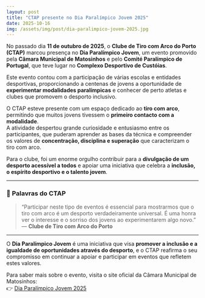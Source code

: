 ```yaml
---
layout: post
title: "CTAP presente no Dia Paralímpico Jovem 2025"
date: 2025-10-16
img: /assets/img/post/dia-paralimpico-jovem-2025.jpg
---
```


No passado dia **11 de outubro de 2025**, o **Clube de Tiro com Arco do Porto (CTAP)** marcou presença no **Dia Paralímpico Jovem**, um evento promovido pela **Câmara Municipal de Matosinhos** e pelo **Comité Paralímpico de Portugal**, que teve lugar no **Complexo Desportivo de Custóias**.

Este evento contou com a participação de várias escolas e entidades desportivas, proporcionando a centenas de jovens a oportunidade de **experimentar modalidades paralímpicas** e conhecer de perto atletas e clubes que promovem o desporto inclusivo.

O CTAP esteve presente com um espaço dedicado ao **tiro com arco**, permitindo que muitos jovens tivessem o **primeiro contacto com a modalidade**.  
A atividade despertou grande curiosidade e entusiasmo entre os participantes, que puderam aprender as bases da técnica e compreender os valores de **concentração, disciplina e superação** que caracterizam o tiro com arco.

Para o clube, foi um enorme orgulho contribuir para a **divulgação de um desporto acessível a todos** e apoiar uma iniciativa que celebra a **inclusão, o espírito desportivo e o talento jovem**.

---

### 💬 Palavras do CTAP

> “Participar neste tipo de eventos é essencial para mostrarmos que o tiro com arco é um desporto verdadeiramente universal. É uma honra ver o interesse e o sorriso dos jovens ao experimentarem algo novo.”  
> — **Clube de Tiro com Arco do Porto**

---

O **Dia Paralímpico Jovem** é uma iniciativa que visa **promover a inclusão e a igualdade de oportunidades através do desporto**, e o CTAP reafirma o seu compromisso em continuar a apoiar e participar em eventos que refletem estes valores.

Para saber mais sobre o evento, visita o site oficial da Câmara Municipal de Matosinhos:  
👉 [Dia Paralímpico Jovem 2025](https://www.cm-matosinhos.pt/evento/dia-paralimpico-jovem)
